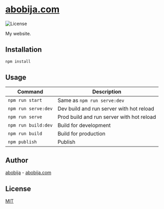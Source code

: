 # [abobija.com](https://abobija.com)

![License](https://img.shields.io/github/license/abobija/abobija.github.io?style=flat-square)

My website.

## Installation
```sh
npm install
```

## Usage

| Command  | Description |
| ------------- | ------------- |
| `npm run start` | Same as `npm run serve:dev` |
| `npm run serve:dev` | Dev build and run server with hot reload |
| `npm run serve` | Prod build and run server with hot reload |
| `npm run build:dev` | Build for development |
| `npm run build` | Build for production |
| `npm publish` | Publish |

## Author

[abobija](https://github.com/abobija) - [abobija.com](https://abobija.com)

## License

[MIT](LICENSE)